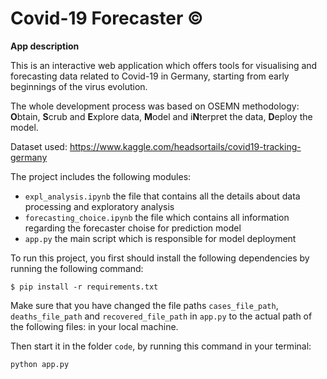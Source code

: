 # Covid-19 Forecaster ©

**App description**

This is an interactive web application which offers tools for visualising and forecasting data related to Covid-19 in Germany, starting from early beginnings of the virus evolution.

The whole development process was based on OSEMN methodology: **O**btain, **S**crub and **E**xplore data, **M**odel and i**N**terpret the data, **D**eploy the model. 

Dataset used: 
https://www.kaggle.com/headsortails/covid19-tracking-germany

The project includes the following modules:

- ```expl_analysis.ipynb``` the file that contains all the details about data processing and exploratory analysis
- ```forecasting_choice.ipynb``` the file which contains all information regarding the forecaster choise for prediction model 
- ```app.py``` the main script which is responsible for model deployment

To run this project, you first should install the following dependencies by running the following command:

```
$ pip install -r requirements.txt
```

Make sure that you have changed the file paths ```cases_file_path```, ```deaths_file_path``` and ```recovered_file_path``` in ```app.py``` to the actual path of the following files:
in your local machine.

Then start it in the folder ```code```, by running this command in your terminal:
```
python app.py
```

